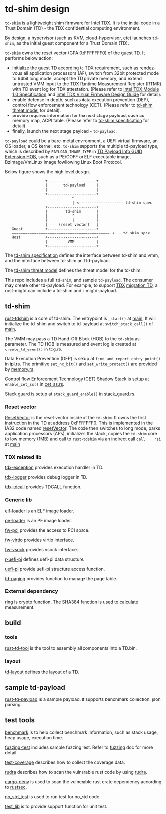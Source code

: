 # td-shim design

`td-shim` is a lightweight shim firmware for Intel [TDX](https://www.intel.com/content/www/us/en/developer/articles/technical/intel-trust-domain-extensions.html). It is the initial code in a Trust Domain (TD) - the TDX confidential computing environment.

By design, a hypervisor (such as KVM, cloud-hypervisor, etc) launches `td-shim`, as the initial guest component for a Trust Domain (TD).

`td-shim` owns the reset vector (GPA 0xFFFFFFF0) of the guest TD. It performs below action:
 * initialize the guest TD according to TDX requirement, such as rendez-vous all application processors (AP), switch from 32bit protected mode to 64bit long mode, accept the TD private memory, and extend untrusted VMM input to the TDX Runtime Measurement Register (RTMR) with TD event log for TDX attestation. (Please refer to [Intel TDX Module 1.0 Specification](https://www.intel.com/content/dam/develop/external/us/en/documents/tdx-module-1.0-public-spec-v0.931.pdf) and [Intel TDX Virtual Firmware Design Guide](https://www.intel.com/content/dam/develop/external/us/en/documents/tdx-virtual-firmware-design-guide-rev-1.01.pdf) for detail).
 * enable defense in depth, such as data execution prevention (DEP), control flow enforcement technology (CET). (Please refer to [td-shim threat model](threat_model.md) for detail).
 * provide requires information for the next stage payload, such as memory map, ACPI table. (Please refer to [td-shim specification](tdshim_spec.md) for detail)
 * finally, launch the next stage payload - `td-payload`.

`td-payload` could be a bare-metal environment, a UEFI virtual firmware, an OS loader, a OS kernel, etc. `td-shim` supports the multiple td-payload type, which is described by `PAYLOAD_IMAGE_TYPE` in [TD Payload Info GUID Extension HOB](tdshim_spec.md#td-payload-info-guid-extension-hob), such as a PE/COFF or ELF executable image, BzImage/VmLinux image fowllowing Linux Boot Protocol.

Below figure shows the high level design.

   ```
                     +----------------------+
                     |       td-payload     |
                     |                      |
                     +----------------------+
                                 ^
                                 | <-------------------- td-shim spec
                     +----------------------+
                     |        td-shim       |
                     |           ^          |
                     |           |          |
                     |     (reset vector)   |
      Guest          +----------------------+
      ============================================ <--- td-shim spec
      Host           +----------------------+
                     |         VMM          |
                     +----------------------+

   ```

The [td-shim specification](tdshim_spec.md) defines the interface between td-shim and vmm, and the interface between td-shim and td-payload.

The [td-shim threat model](threat_model.md) defines the threat model for the td-shim.

This repo includes a full `td-shim`, and sample `td-payload`. The consumer may create other td-payload. For example, to support [TDX](https://www.intel.com/content/www/us/en/developer/articles/technical/intel-trust-domain-extensions.html) [migration TD](https://www.intel.com/content/dam/develop/external/us/en/documents/tdx-migration-td-design-guide-348987-001.pdf), a rust-migtd can include a td-shim and a migtd-payload.

## td-shim

[rust-tdshim](../rust-tdshim) is a core of td-shim. The entrypoint is `_start()` at [main](../rust-tdshim/src/main.rs). It will initialize the td-shim and switch to td-payload at `switch_stack_call()` of [main](../rust-tdshim/src/main.rs).

The VMM may pass a TD Hand-Off Block (HOB) to the `td-shim` as parameter. The TD HOB is measured and event log is created at `create_td_event()` in [tcg.rs](../rust-tdshim/src/tcg.rs).

Data Execution Prevention (DEP) is setup at `find_and_report_entry_point()` in [ipl.rs](../rust-tdshim/src/ipl.rs). The primitive `set_nx_bit()` and `set_write_protect()` are provided by [memory.rs](../rust-tdshim/src/memory.rs).

Control flow Enforcement Technology (CET) Shadow Stack is setup at `enable_cet_ss()` in [cet_ss.rs](../rust-tdshim/src/cet_ss.rs).

Stack guard is setup at `stack_guard_enable()` in [stack_guard.rs](../rust-tdshim/src/stack_guard.rs).

### Reset vector

[ResetVector](../rust-tdshim/ResetVector) is the reset vector inside of the `td-shim`. It owns the first instruction in the TD at address 0xFFFFFFF0. This is implemented in the IA32 code named [resetVector](../rust-tdshim/ResetVector/Ia32/ResetVectorVtf0.asm). The code then switches to long mode, parks application processors (APs), initializes the stack, copies the `td-shim` core to low memory (1MB) and call to `rust-tdshim` via an indirect call `call    rsi` at [main](../rust-tdshim/ResetVector/Main.asm)

### TDX related lib

[tdx-exception](../tdx-exception) provides execution handler in TD.

[tdx-logger](../tdx-logger) provides debug logger in TD.

[tdx-tdcall](../tdx-logger) provides TDCALL function.

### Generic lib

[elf-loader](../elf-loader) is an ELF image loader.

[pe-loader](../pe-loader) is an PE image loader.

[fw-pci](../fw-pci) provides the access to PCI space.

[fw-virtio](../fw-virtio) provides virtio interface.

[fw-vsock](../fw-vsock) provides vsock interface.

[r-uefi-pi](../r-uefi-pi) defines uefi-pi data structure.

[uefi-pi](../uefi-pi) provide uefi-pi structure access function.

[td-paging](../td-paging) provides function to manage the page table.

### External dependency

[ring](https://github.com/jyao1/ring/tree/uefi_support) is crypto function. The SHA384 function is used to calculate measurement.

## build

### tools

[rust-td-tool](../td-shim-ld) is the tool to assembly all components into a TD.bin.

### layout

[td-layout](../td-layout) defines the layout of a TD.

## sample td-payload

[rust-td-payload](../td-payload) is a sample payload. It supports benchmark collection, json parsing.

## test tools

[benchmark](../devtools/td-benchmark) is to help collect benchmark information, such as stack usage, heap usage, execution time.

[fuzzing-test](../fuzzing) includes sample fuzzing test. Refer to [fuzzing](doc/fuzzing.md) doc for more detail.

[test-coverage](doc/unit_test_coverage.md) describes how to collect the coverage data.

[rudra](doc/rudra.md) describes how to scan the vulnerable rust code by using [rudra](https://github.com/sslab-gatech/Rudra).

[cargo-deny](../.github/workflows/deny.yml) is used to scan the vulnerable rust crate dependency according to [rustsec](https://rustsec.org/).

[no_std_test](../no_std_test) is used to run test for no_std code.

[test_lib](../test_lib) is to provide support function for unit test.
